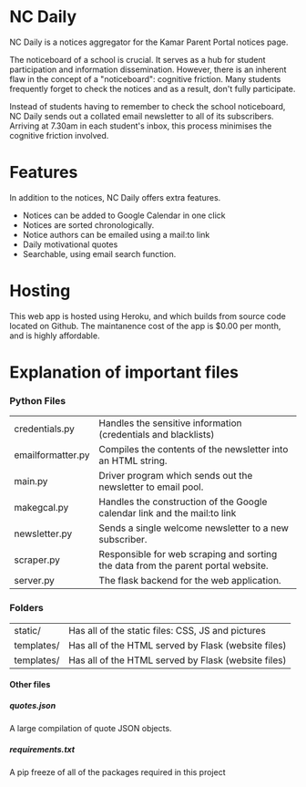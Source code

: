 # NC Daily
NC Daily is a notices aggregator for the Kamar Parent Portal notices page.

The noticeboard of a school is crucial. It serves as a hub for student participation and information dissemination.  However, there is an inherent flaw in the concept of a "noticeboard": cognitive friction. Many students frequently forget to check the notices and as a result, don't fully participate.


Instead of students having to remember to check the school noticeboard, NC Daily sends out a collated email newsletter to all of its subscribers. Arriving at 7.30am in each student's inbox, this process minimises the cognitive friction involved.

# Features
In addition to the notices, NC Daily offers extra features.
* Notices can be added to Google Calendar in one click
* Notices are sorted chronologically.
* Notice authors can be emailed using a mail:to link
* Daily motivational quotes
* Searchable, using email search function.

# Hosting
This web app is hosted using Heroku, and which builds from source code located on Github. The maintanence cost of the app is $0.00 per month, and is highly affordable.


# Explanation of important files

### Python Files
<table>
    <tr>
        <td>credentials.py</td>
        <td>Handles the sensitive information (credentials and blacklists)</td>
    </tr>
    <tr>
        <td>emailformatter.py</td>
        <td>Compiles the contents of the newsletter into an HTML string.</td>
    </tr>
    <tr>
        <td>main.py</td>
        <td>Driver program which sends out the newsletter to email pool.</td>
    </tr>
     <tr>
        <td>makegcal.py</td>
        <td>Handles the construction of the Google calendar link and the mail:to link</td>
    </tr>
    <tr>
        <td>newsletter.py</td>
        <td>Sends a single welcome newsletter to a new subscriber.</td>
    </tr>
    <tr>
        <td>scraper.py</td>
        <td>Responsible for web scraping and sorting the data from the parent portal website.</td>
    </tr>
    <tr>
        <td>server.py</td>
        <td>The flask backend for the web application.</td>
    </tr>
</table>
   
### Folders
<table>
    <tr>
        <td>static/</td>
        <td>Has all of the static files: CSS, JS and pictures</td>
    </tr>
    <tr>
        <td>templates/</td>
        <td>Has all of the HTML served by Flask (website files)</td>
    </tr>
    <tr>
        <td>templates/</td>
        <td>Has all of the HTML served by Flask (website files)</td>
    </tr>
</table>


#### Other files
##### quotes.json
A large compilation of quote JSON objects.

##### requirements.txt
A pip freeze of all of the packages required in this project



